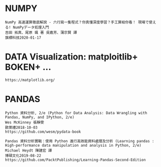 # NUMPY
```
NumPy 高速運算徹底解說 - 六行寫一隻程式？你真懂深度學習？手工算給你看！ 現場で使える! NumPyデータ処理入門
吉田 拓真、尾原 颯 著 吳嘉芳、蒲宗賢 譯
旗標科技2020-01-17
```

# DATA Visualization: matploitlib+ BOKEN+ ...
```
https://matplotlib.org/
```

# PANDAS
```
Python 資料分析, 2/e (Python for Data Analysis: Data Wrangling with Pandas, NumPy, and IPython, 2/e)
Wes McKinney 張靜雯
歐萊禮2018-10-03
https://github.com/wesm/pydata-book
```

```
Pandas 資料分析實戰：使用 Python 進行高效能資料處理及分析 (Learning pandas : High-performance data manipulation and analysis in Python, 2/e)
Michael Heydt 陳建宏 譯
博碩文化2019-08-22
https://github.com/PacktPublishing/Learning-Pandas-Second-Edition
```
